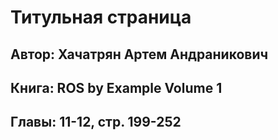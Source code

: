 # Титульная страница

## Автор: Хачатрян Артем Андраникович

## Книга: ROS by Example Volume 1

## Главы: 11-12, стр. 199-252

